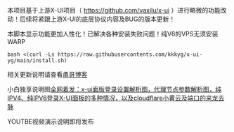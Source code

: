 本项目基于上游X-UI项目（ https://github.com/vaxilu/x-ui ）进行略微的功能改动！后续将紧跟上游X-UI的底层协议内容及BUG的版本更新！

本脚本显示功能更加人性化！已解决各种安装失败问题！纯V6的VPS无须安装WARP

```
bash <(curl -Ls https://raw.githubusercontents.com/kkkyg/x-ui-yg/main/install.sh)
```

相关更新说明请查看[甬哥博客](https://kkkyg.blogspot.com/2022/02/x-uiacmex-uiipv4ipv6v4v6vpsvaxilux-ui.html)

小白独享说明图[全网着发：x-ui面版登录设置解析图，代理节点参数解析图，纯IPV4、纯IPV6登录X-UI面板的多种情况，以及cloudflare小黄云及端口的来龙去脉](https://kkkyg.blogspot.com/2022/03/x-uiipv4ipv6cloudflare.html)

YOUTBE视频演示说明即将发布
